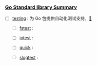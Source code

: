 ### [Go Standard library Summary](https://pkg.go.dev/std)



- [ ] [testing]() : 为 Go 包提供自动化测试支持。[🔗](https://pkg.go.dev/testing)
  - [ ] [fstest](https://pkg.go.dev/testing/fstest) : 
  - [ ] [iotest](https://pkg.go.dev/testing/iotest) : 
  - [ ] [quick](https://pkg.go.dev/testing/quick) : 
  - [ ] [slogtest](https://pkg.go.dev/testing/slogtest) :  




<!-- 

- [ ] []() : 。[🔗]()  

[🔗]()  

-->